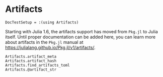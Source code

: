 # Artifacts

```@meta
DocTestSetup = :(using Artifacts)
```

Starting with Julia 1.6, the artifacts support has moved from `Pkg.jl` to Julia itself.
Until proper documentation can be added here, you can learn more about artifacts in the
`Pkg.jl` manual at <https://julialang.github.io/Pkg.jl/v1/artifacts/>.

```@docs
Artifacts.artifact_meta
Artifacts.artifact_hash
Artifacts.find_artifacts_toml
Artifacts.@artifact_str
```
